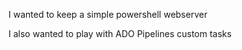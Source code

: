 

I wanted to keep a simple powershell webserver

I also wanted to play with ADO Pipelines custom tasks